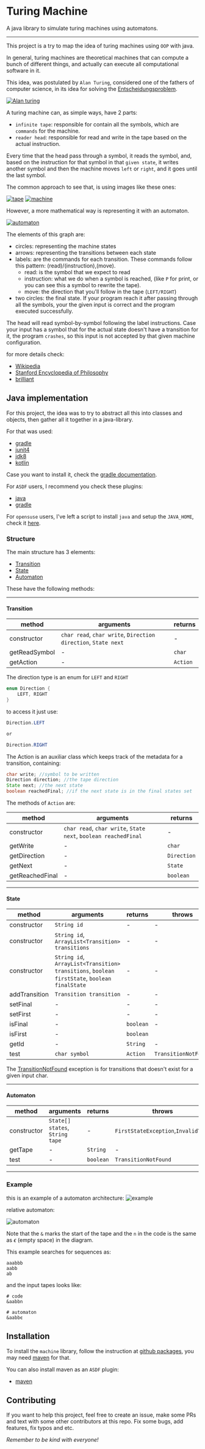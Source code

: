 # Turing Machine

A java library to simulate turing machines using automatons.

---

This project is a try to map the idea of turing machines using `OOP` with java.

In general, turing machines are theoretical machines that can compute a bunch of different things, and actually can execute all computational software in it.

This idea, was postulated by `Alan Turing`, considered one of the fathers of computer science, in its idea for solving the [Entscheidungsproblem](https://en.wikipedia.org/wiki/Entscheidungsproblem).

[![Alan turing](./assets/turing.jpg)](https://en.wikipedia.org/wiki/Alan_Turing)

A turing machine can, as simple ways, have 2 parts:

- `infinite tape`: responsible for contain all the symbols, which are `commands` for the machine.
- `reader head`: responsible for read and write in the tape based on the actual instruction.

Every time that the head pass through a symbol, it reads the symbol, and, based on the instruction for that symbol in that `given state`, it writes another symbol and then the machine moves `left` or `right`, and it goes until the last symbol.

The common approach to see that, is using images like these ones:

[![tape](./assets/tape.png)](https://en.wikipedia.org/wiki/Turing_machine)
[![machine](./assets/machine.jpg)](https://en.wikipedia.org/wiki/Turing_machine)

However, a more mathematical way is representing it with an automaton.

[![automaton](./assets/automaton.png)](https://en.wikipedia.org/wiki/Turing_machine)

The elements of this graph are:

- circles: representing the machine states
- arrows: representing the transitions between each state
- labels: are the commands for each transition. These commands follow this pattern: (read)/(instruction),(move).
    - read: is the symbol that we expect to read
    - instruction: what we do when a symbol is reached, (like `P` for print, or you can see this a symbol to rewrite the tape).
    - move: the direction that you'll follow in the tape (`LEFT/RIGHT`)
- two circles: the final state. If your program reach it after passing through all the symbols, your the given input is correct and the program executed successfully.

The head will read symbol-by-symbol following the label instructions. Case your input has a symbol that for the actual state doesn't have a transition for it, the program `crashes`, so this input is not accepted by that given machine configuration.

for more details check:
- [Wikipedia](https://en.wikipedia.org/wiki/Turing_machine)
- [Stanford Encyclopedia of Philosophy](https://plato.stanford.edu/entries/turing-machine/)
- [brilliant](https://brilliant.org/wiki/turing-machines/)

## Java implementation

For this project, the idea was to try to abstract all this into classes and objects, then gather all it together in a java-library.

For that was used:

- [gradle](https://gradle.org/)
- [junit4](https://junit.org/junit4/)
- [jdk8](https://www.oracle.com/br/java/technologies/javase/javase8-archive-downloads.html)
- [kotlin](https://kotlinlang.org/)

Case you want to install it, check the [gradle documentation](https://docs.gradle.org/current/samples/sample_building_java_libraries.html).

For `ASDF` users, I recommend you check these plugins:

- [java](https://github.com/halcyon/asdf-java)
- [gradle](https://github.com/rfrancis/asdf-gradle)

For `opensuse` users, I've left a script to install `java` and setup the `JAVA_HOME`, check it [here](./utils/java.sh).  

### Structure

The main structure has 3 elements:

- [Transition](./lib/src/main/java/machine/Transition.java)
- [State](./lib/src/main/java/machine/State.java)
- [Automaton](./lib/src/main/java/machine/Automaton.java)

These have the following methods:

---

#### Transition

| method |  arguments | returns |
|--------|------------|---------|
|constructor|`char read`, `char write`, `Direction direction`, `State next`|-|
|getReadSymbol| - | `char` |
|getAction|-|`Action`|

The direction type is an enum for `LEFT` and `RIGHT`

```java
enum Direction {
    LEFT, RIGHT
}
```

to access it just use:

```java
Direction.LEFT 

or

Direction.RIGHT
```

The Action is an auxiliar class which keeps track of the metadata for a transition, containing:

```java
char write; //symbol to be written
Direction direction; //the tape direction
State next; //the next state
boolean reachedFinal; //if the next state is in the final states set
```

The methods of `Action` are:

| method |  arguments | returns |
|--------|------------|---------|
|constructor|`char read`, `char write`, `State next`, `boolean reachedFinal`|-|
|getWrite| - | `char` |
|getDirection|-|`Direction`|
|getNext|-|`State`|
|getReachedFinal|-|`boolean`|

---

#### State

| method |  arguments | returns |throws|
|--------|------------|---------|------|
|constructor|`String id`|-|-|
|constructor|`String id`, `ArrayList<Transition> transitions`|-|-|
|constructor|`String id`, `ArrayList<Transition> transitions`, `boolean firstState`, `boolean finalState`|-|-|
|addTransition| `Transition transition` | - |-|
|setFinal|-|-|-|
|setFirst|-|-|-|
|isFinal|-|`boolean`|-|
|isFirst|-|`boolean`|
|getId|-|`String`|-|
|test|`char symbol`|`Action`|`TransitionNotFound`|

The [TransitionNotFound](./lib/src/main/java/machine/exceptions/TransitionNotFound.java) exception is for transitions that doesn't exist for a given input char.

---

#### Automaton

| method |  arguments | returns |throws|
|--------|------------|---------|------|
|constructor|`State[] states`, `String tape`|-|`FirstStateException`,`InvalidTape`|
|getTape|-|`String`|-|
|test|-|`boolean`|`TransitionNotFound`|

---

### Example

this is an example of a automaton architecture:
![example](./assets/snippet.png)

relative automaton:

![automaton](./assets/example.svg)

Note that the `&` marks the start of the tape and the `n` in the code is the same as $\epsilon$ (empty space) in the diagram.

This example searches for sequences as:

```plaintext
aaabbb
aabb
ab
```

and the input tapes looks like:

```plaintext
# code
&aabbn

# automaton
&aabbϵ
```

## Installation

To install the `machine` library, follow the instruction at [github packages](https://github.com/Dpbm/turing-machine/packages/1996975), you may need [maven](https://maven.apache.org/) for that.

You can also install maven as an `ASDF` plugin:

- [maven](https://github.com/Proemion/asdf-maven)

## Contributing

If you want to help this project, feel free to create an issue, make some PRs and text with some other contributors at this repo.
Fix some bugs, add features, fix typos and etc. 

*Remember to be kind with everyone!*